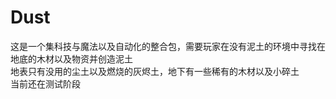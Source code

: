 # Dust
这是一个集科技与魔法以及自动化的整合包，需要玩家在没有泥土的环境中寻找在地底的木材以及物资并创造泥土  
地表只有没用的尘土以及燃烧的灰烬土，地下有一些稀有的木材以及小碎土  
当前还在测试阶段
